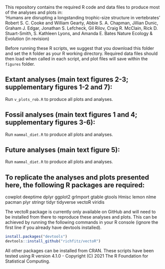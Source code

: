 This repository contains the required R code and data files to produce most of the analyses and plots in:  
‘Humans are disrupting a longstanding trophic-size structure in vertebrates’   
Robert S. C. Cooke and William Gearty, Abbie S. A. Chapman, Jillian Dunic, Graham J. Edgar, Jonathan S. Lefcheck, Gil Rilov, Craig R. McClain, Rick D. Stuart-Smith, S. Kathleen Lyons, and Amanda E. Bates
Nature Ecology & Evolution (in revision)
  
Before running these R scripts, we suggest that you download this folder and set the `R` folder as your R working directory. Required data files should then load when called in each script, and plot files will save within the `figures` folder.

## Extant analyses (main text figures 2-3; supplementary figures 1-2 and 7):  
Run `v_plots_rob.R` to produce all plots and analyses.

## Fossil analyses (main text figures 1 and 4; supplementary figures 3-6):  
Run `mammal_diet.R` to produce all plots and analyses. 

## Future analyses (main text figure 5):  
Run `mammal_diet.R` to produce all plots and analyses. 

## To replicate the analyses and plots presented here, the following R packages are required:
cowplot
deeptime
dplyr
ggplot2
grImport
gtable
gtools
Hmisc
lemon
nlme
pacman
plyr
stringr
tidyr
tidyverse
vectoR
viridis


The vectoR package is currently only available on GitHub and will need to be installed from there to reproduce
these analyses and plots. This can be achieved by running the following commands in your R console (ignore the first line 
if you already have devtools installed).  
```r
install.packages("devtools")  
devtools::install_github("richfitz/vectoR")
```

  
All other packages can be installed from CRAN. These scripts have been tested using R version 4.1.0 - 
Copyright (C) 2021 The R Foundation for Statistical Computing.